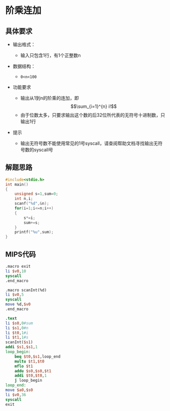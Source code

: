# 阶乘连加

## 具体要求

- 输出格式：

  - 输入只包含1行，有1个正整数n

- 数据结构：
  
  - `0<n<100`

- 功能要求
  
  - 输出从1到n的阶乘的连加，即$$\sum_{i=1}^{n} i!$$
  - 由于位数太多，只要求输出这个数的后32位所代表的无符号十进制数，只输出1行
  
- 提示
  
  - 输出无符号数不能使用常见的1号syscall，请查阅帮助文档寻找输出无符号数的syscall号
  
## 解题思路

```C
#include<stdio.h>
int main()
{
	unsigned s=1,sum=0;
	int n,i;
	scanf("%d",&n);
	for(i=1;i<=n;i++)
	{
		s*=i;
		sum+=s;
	}
	printf("%u",sum);
}
```

## MIPS代码

```mips
.macro exit
li $v0,10
syscall
.end_macro

.macro scanInt(%d)
li $v0,5
syscall
move %d,$v0
.end_macro

.text
li $s0,0#sum
li $s1,0#n
li $t0,1#i
li $t1,1#s
scanInt($s1)
addi $s1,$s1,1
loop_begin:
	beq $t0,$s1,loop_end
	multu $t1,$t0
	mflo $t1
	addu $s0,$s0,$t1
	addi $t0,$t0,1
	j loop_begin
loop_end:
move $a0,$s0
li $v0,36
syscall
exit
```